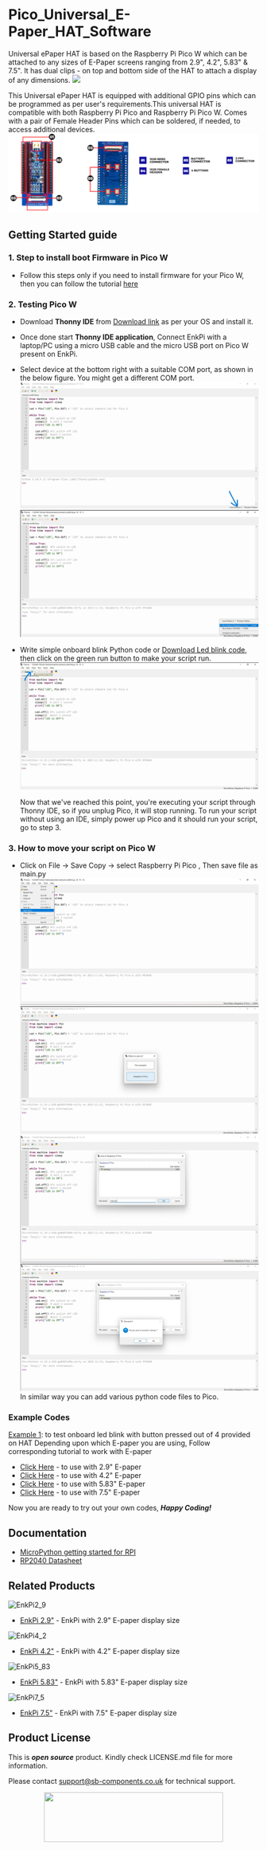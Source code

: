 # Pico_Universal_E-Paper_HAT_Software

Universal ePaper HAT is based on the Raspberry Pi Pico W which can be attached to any sizes of E-Paper screens ranging from 2.9", 4.2", 5.83" & 7.5".
It has dual clips - on top and bottom side of the HAT to attach a display of any dimensions.
<img src="https://github.com/sbcshop/Pico_Universal_E-Paper_HAT_Software/blob/main/images/universal_epaper_hat.gif" />

This Universal ePaper HAT is equipped with additional GPIO pins which can be programmed as per user's requirements.This universal HAT is compatible with both Raspberry Pi Pico and Raspberry Pi Pico W. Comes with a pair of Female Header Pins which can be soldered, if needed, to access additional devices.
<img src="https://github.com/sbcshop/Pico_Universal_E-Paper_HAT_Software/blob/main/images/universal_epaper_hat_pinout.png" />

## Getting Started guide
### 1. Step to install boot Firmware in Pico W
   - Follow this steps only if you need to install firmware for your Pico W, then you can follow the tutorial [here](https://github.com/sbcshop/PiCoder-Software/blob/main/README.md#1-how-to-install-boot-firmware-in-picoder-kit)

### 2. Testing Pico W
   - Download **Thonny IDE** from [Download link](https://thonny.org/) as per your OS and install it.
   - Once done start **Thonny IDE application**, Connect EnkPi with a laptop/PC using a micro USB cable and the micro USB port on Pico W present on EnkPi.
   - Select device at the bottom right with a suitable COM port, as shown in the below figure. You might get a different COM port.
      <img src= "https://github.com/sbcshop/EnkPi_2.9_Software/blob/main/images/img1.jpg" />
      <img src= "https://github.com/sbcshop/EnkPi_2.9_Software/blob/main/images/img2.jpg" />
   - Write simple onboard blink Python code or [Download Led blink code](https://github.com/sbcshop/Pico_Universal_E-Paper_HAT_Software/blob/main/examples/onboard_ledBlink.py), then click on the green run button to make your script run. 
      <img src= "https://github.com/sbcshop/EnkPi_2.9_Software/blob/main/images/img3.jpg" />
     
     Now that we've reached this point, you're executing your script through Thonny IDE, so if you unplug Pico, it will stop running. To run your script without using an IDE, simply power up Pico and it should run your script, go to step 3. 
    
### 3. How to move your script on Pico W
   - Click on File -> Save Copy -> select Raspberry Pi Pico , Then save file as main.py
      <img src="https://github.com/sbcshop/EnkPi_2.9_Software/blob/main/images/scr1.jpg" />
      <img src="https://github.com/sbcshop/EnkPi_2.9_Software/blob/main/images/scr2.jpg" />
      <img src="https://github.com/sbcshop/EnkPi_2.9_Software/blob/main/images/scr3.jpg" />
      <img src="https://github.com/sbcshop/EnkPi_2.9_Software/blob/main/images/scr4.jpg" />
      In similar way you can add various python code files to Pico.
      
### Example Codes
   [Example 1](https://github.com/sbcshop/Pico_Universal_E-Paper_HAT_Software/blob/main/examples/Button_onboard_LED.py): to test onboard led blink with button pressed out of 4 provided on HAT
   Depending upon which E-paper you are using, Follow corresponding tutorial to work with E-paper
   - [Click Here](https://github.com/sbcshop/EnkPi_2.9_Software) - to use with 2.9" E-paper
   - [Click Here](https://github.com/sbcshop/EnkPi_4.2_Software) - to use with 4.2" E-paper
   - [Click Here](https://github.com/sbcshop/EnkPi_5.83_Software) - to use with 5.83" E-paper
   - [Click Here](https://github.com/sbcshop/EnkPi_7.5_Software) - to use with 7.5" E-paper
   
   Now you are ready to try out your own codes, **_Happy Coding!_**

## Documentation
  * [MicroPython getting started for RPI](https://docs.micropython.org/en/latest/rp2/quickref.html)
  * [RP2040 Datasheet](https://github.com/sbcshop/HackyPi-Hardware/blob/main/Documents/rp2040-datasheet.pdf)


## Related Products
   ![EnkPi2_9]()
   * [EnkPi 2.9"](https://shop.sb-components.co.uk/products/enkpi?variant=40474297401427) - EnkPi with 2.9" E-paper display size
   
   ![EnkPi4_2]() 
   * [EnkPi 4.2"](https://shop.sb-components.co.uk/products/enkpi?variant=40474297434195) - EnkPi with 4.2" E-paper display size
   
   ![EnkPi5_83]()
   * [EnkPi 5.83"](https://shop.sb-components.co.uk/products/enkpi?variant=40474297466963) - EnkPi with 5.83" E-paper display size
 
   ![EnkPi7_5]()
   * [EnkPi 7.5"](https://shop.sb-components.co.uk/products/enkpi?variant=40474297499731) - EnkPi with 7.5" E-paper display size
 
## Product License

This is ***open source*** product. Kindly check LICENSE.md file for more information.

Please contact support@sb-components.co.uk for technical support.
<p align="center">
  <img width="360" height="100" src="https://cdn.shopify.com/s/files/1/1217/2104/files/Logo_sb_component_3.png?v=1666086771&width=300">
</p>

